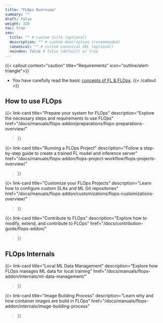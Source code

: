 ```yaml
---
title: "FLOps Overview"
summary: ""
draft: false
weight: 320
toc: true
seo:
  title: "" # custom title (optional)
  description: "" # custom description (recommended)
  canonical: "" # custom canonical URL (optional)
  noindex: false # false (default) or true
---
```


{{< callout context="caution" title="Requirements" icon="outline/alert-triangle">}}
  - You have carefully read the basic [concepts of FL & FLOps](/docs/concepts/flops/overview/).
{{< /callout >}}

## How to use FLOps

{{< link-card
  title="Prepare your system for FLOps"
  description="Explore the necessary steps and requirements to use FLOps" 
  href="/docs/manuals/flops-addon/preparations/flops-preparations-overview/"
>}}

{{< link-card
  title="Running a FLOps Project"
  description="Follow a step-by-step guide to create a trained FL model and inference server" 
  href="/docs/manuals/flops-addon/flops-project-workflow/flops-projects-overview/"
>}}


{{< link-card
  title="Customize your FLOps Projects"
  description="Learn how to configure custom SLAs and ML Git repositories"
  href="/docs/manuals/flops-addon/customizations/flops-customizations-overview/"
>}}

{{< link-card
  title="Contribute to FLOps"
  description="Explore how to modify, extend, and contribute to FLOps"
  href="/docs/contribution-guide/flops-addon/"
>}}

## FLOps Internals 

{{< link-card
  title="Local ML Data Management"
  description="Explore how FLOps manages ML data for local training"
  href="/docs/manuals/flops-addon/internals/ml-data-management/"
>}}

{{< link-card
  title="Image Building Process"
  description="Learn why and how container images are build in FLOps" 
  href="/docs/manuals/flops-addon/internals/image-building-process"
>}}

